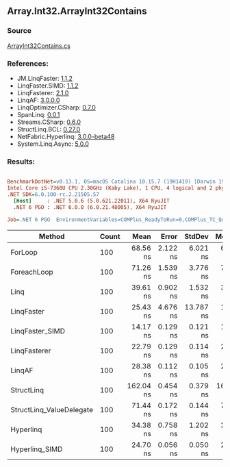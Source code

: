 ﻿## Array.Int32.ArrayInt32Contains

### Source
[ArrayInt32Contains.cs](../LinqBenchmarks/Array/Int32/ArrayInt32Contains.cs)

### References:
- JM.LinqFaster: [1.1.2](https://www.nuget.org/packages/JM.LinqFaster/1.1.2)
- LinqFaster.SIMD: [1.1.2](https://www.nuget.org/packages/LinqFaster.SIMD/1.0.3)
- LinqFasterer: [2.1.0](https://www.nuget.org/packages/LinqFasterer/2.1.0)
- LinqAF: [3.0.0.0](https://www.nuget.org/packages/LinqAF/3.0.0.0)
- LinqOptimizer.CSharp: [0.7.0](https://www.nuget.org/packages/LinqOptimizer.CSharp/0.7.0)
- SpanLinq: [0.0.1](https://www.nuget.org/packages/SpanLinq/0.0.1)
- Streams.CSharp: [0.6.0](https://www.nuget.org/packages/Streams.CSharp/0.6.0)
- StructLinq.BCL: [0.27.0](https://www.nuget.org/packages/StructLinq/0.27.0)
- NetFabric.Hyperlinq: [3.0.0-beta48](https://www.nuget.org/packages/NetFabric.Hyperlinq/3.0.0-beta48)
- System.Linq.Async: [5.0.0](https://www.nuget.org/packages/System.Linq.Async/5.0.0)

### Results:
``` ini

BenchmarkDotNet=v0.13.1, OS=macOS Catalina 10.15.7 (19H1419) [Darwin 19.6.0]
Intel Core i5-7360U CPU 2.30GHz (Kaby Lake), 1 CPU, 4 logical and 2 physical cores
.NET SDK=6.0.100-rc.2.21505.57
  [Host]     : .NET 5.0.6 (5.0.621.22011), X64 RyuJIT
  .NET 6 PGO : .NET 6.0.0 (6.0.21.48005), X64 RyuJIT

Job=.NET 6 PGO  EnvironmentVariables=COMPlus_ReadyToRun=0,COMPlus_TC_QuickJitForLoops=1,COMPlus_TieredPGO=1  Runtime=.NET 6.0  

```
|                   Method | Count |      Mean |    Error |    StdDev |    Median |        Ratio | RatioSD |  Gen 0 | Allocated |
|------------------------- |------ |----------:|---------:|----------:|----------:|-------------:|--------:|-------:|----------:|
|                  ForLoop |   100 |  68.56 ns | 2.122 ns |  6.021 ns |  67.31 ns |     baseline |         |      - |         - |
|              ForeachLoop |   100 |  71.26 ns | 1.539 ns |  3.776 ns |  70.92 ns | 1.03x slower |   0.07x |      - |         - |
|                     Linq |   100 |  39.61 ns | 0.902 ns |  1.532 ns |  39.73 ns | 1.81x faster |   0.18x |      - |         - |
|               LinqFaster |   100 |  25.43 ns | 4.676 ns | 13.787 ns |  15.25 ns | 3.27x faster |   1.34x |      - |         - |
|          LinqFaster_SIMD |   100 |  14.17 ns | 0.129 ns |  0.121 ns |  14.09 ns | 5.50x faster |   0.42x |      - |         - |
|             LinqFasterer |   100 |  22.79 ns | 0.129 ns |  0.114 ns |  22.73 ns | 3.45x faster |   0.23x |      - |         - |
|                   LinqAF |   100 |  28.38 ns | 0.112 ns |  0.105 ns |  28.33 ns | 2.74x faster |   0.20x |      - |         - |
|               StructLinq |   100 | 162.04 ns | 0.454 ns |  0.379 ns | 161.99 ns | 2.05x slower |   0.12x | 0.0153 |      32 B |
| StructLinq_ValueDelegate |   100 |  71.44 ns | 0.172 ns |  0.144 ns |  71.38 ns | 1.11x faster |   0.06x |      - |         - |
|                Hyperlinq |   100 |  34.38 ns | 0.758 ns |  1.202 ns |  33.65 ns | 2.10x faster |   0.15x | 0.0153 |      32 B |
|           Hyperlinq_SIMD |   100 |  24.70 ns | 0.056 ns |  0.050 ns |  24.67 ns | 3.18x faster |   0.21x |      - |         - |
